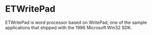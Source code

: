 # ETWritePad
ETWritePad is word processor based on WritePad, one of the sample applications that shipped with the 1996 Microsoft Win32 SDK.
